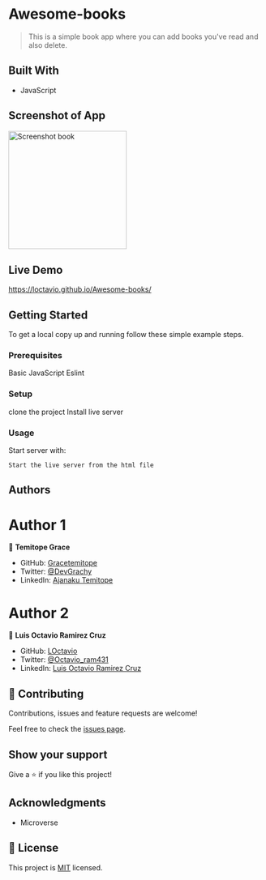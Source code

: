 # Awesome-books


> This is a simple book app where you can add books you've read and also delete.  

## Built With

- JavaScript

## Screenshot of App
<img width="233" alt="Screenshot book" src="https://user-images.githubusercontent.com/58818795/124741880-064a5d00-ded1-11eb-9ac1-5ecdd8f71009.png">


## Live Demo

https://loctavio.github.io/Awesome-books/

## Getting Started

To get a local copy up and running follow these simple example steps.

### Prerequisites

Basic JavaScript
Eslint
### Setup

clone the project
Install live server

### Usage

Start server with:

```
Start the live server from the html file
```


## Authors

# Author 1

👤 **Temitope Grace**

- GitHub: [Gracetemitope](https://github.com/gracetemitope)
- Twitter: [@DevGrachy](https://twitter.com/devgrachy)
- LinkedIn: [Ajanaku Temitope](https://www.linkedin.com/in/ajanaku-temitope/)

# Author 2

👤 **Luis Octavio Ramirez Cruz**

- GitHub: [LOctavio](https://github.com/LOctavio)
- Twitter: [@Octavio_ram431](https://twitter.com/Octavio_ram431)
- LinkedIn: [Luis Octavio Ramirez Cruz](https://www.linkedin.com/in/luis-octavio-ramirez-cruz/)

## 🤝 Contributing

Contributions, issues and feature requests are welcome!

Feel free to check the [issues page](issues/).

## Show your support

Give a ⭐️ if you like this project!

## Acknowledgments

- Microverse


## 📝 License

This project is [MIT](LICENSE) licensed.

